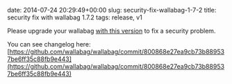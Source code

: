 date: 2014-07-24 20:29:49+00:00
slug: security-fix-wallabag-1-7-2
title: security fix with wallabag 1.7.2
tags: release, v1

Please upgrade your wallabag [with this version](https://www.wallabag.org/downloads/) to fix a security problem.

You can see changelog here: [https://github.com/wallabag/wallabag/commit/800868e27ea9cb73b889537be6ff35c88fb9e443](https://github.com/wallabag/wallabag/commit/800868e27ea9cb73b889537be6ff35c88fb9e443)
